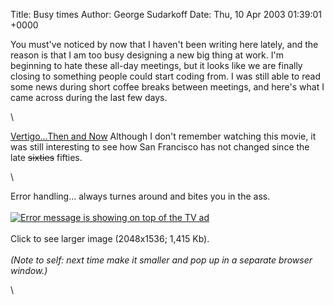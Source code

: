Title: Busy times
Author: George Sudarkoff
Date: Thu, 10 Apr 2003 01:39:01 +0000

You must've noticed by now that I haven't been writing here lately, and
the reason is that I am too busy designing a new big thing at work. I'm
beginning to hate these all-day meetings, but it looks like we are
finally closing to something people could start coding from. I was still
able to read some news during short coffee breaks between meetings, and
here's what I came across during the last few days.

\

[Vertigo...Then and
Now](http://www.basichip.com/vertigo/main.htm "Vertigo...Then and Now")
Although I don't remember watching this movie, it was still interesting
to see how San Francisco has not changed since the late ~~sixties~~
fifties.

\

Error handling... always turnes around and bites you in the ass.\
\
[![Error message is showing on top of the TV
ad](http://sudarkoff.typepad.com/images/DSC05162TH.jpg)](/images/DSC05162.JPG)\
\
Click to see larger image (2048x1536; 1,415 Kb). \
\
*(Note to self: next time make it smaller and pop up in a separate
browser window.)*

\

